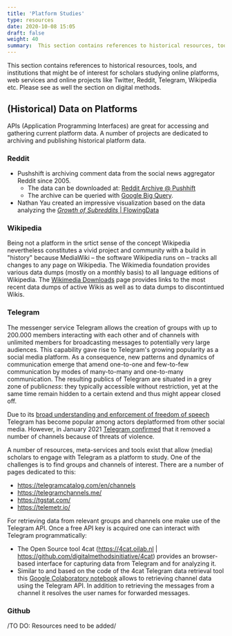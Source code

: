 ```yaml
---
title: 'Platform Studies'
type: resources
date: 2020-10-08 15:05
draft: false
weight: 40
summary:  This section contains references to historical resources, tools, and institutions that might be of interest for scholars studying online platforms, web services and online projects like Twitter, Reddit, Telegram, Wikipedia etc.
---
```


This section contains references to historical resources, tools, and institutions that might be of interest for scholars studying online platforms, web services and online projects like Twitter, Reddit, Telegram, Wikipedia etc. Please see as well the section on digital methods. 


## (Historical) Data on Platforms

APIs (Application Programming Interfaces) are great for accessing and gathering current platform data. A number of projects are dedicated to archiving and publishing historical platform data. 


### Reddit

- Pushshift is archiving comment data from the social news aggregator Reddit since 2005. 
	- The data can be downloaded at: [Reddit Archive @ Pushhift](http://files.pushshift.io/reddit/comments/)
	- The archive can be queried with [Google Big Query](https://bigquery.cloud.google.com/dataset/fh-bigquery:reddit_comments?pli=1).
- Nathan Yau created an impressive visualization based on the data analyzing the [*Growth of Subreddits* \| FlowingData](https://flowingdata.com/2018/10/30/subreddit-comments/)


### Wikipedia

Being not a platform in the srtict sense of the concept Wikipedia nevertheless constitutes a vivid project and community with a build in "history" because MediaWiki – the software Wikipedia runs on – tracks all changes to any page on Wikipedia. The Wikimedia foundation provides various data dumps (mostly on a monthly basis) to all language editions of Wikipedia. The [Wikimedia Downloads](https://dumps.wikimedia.org/) page provides links to the most recent data dumps of active Wikis as well as to data dumps to discontintued Wikis.

### Telegram

The messenger service Telegram allows the creation of groups with up to 200.000 members interacting with each other and of channels with unlimited members for broadcasting messages to potentially very large audiences. This capability gave rise to Telegram's growing popularity as a social media platform. As a consequence, new patterns and dynamics of communication emerge that amend one-to-one and few-to-few communication by modes of many-to-many and one-to-many communication. The resulting publics of Telegram are situated in a grey zone of public*ness*: they typically accessible without restriction, yet at the same time remain hidden to a certain extend and thus might appear closed off. 

Due to its [broad understanding and enforcement of freedom of speech](https://telegram.org/faq#q-wait-0-o-do-you-process-take-down-requests-from-third-parties) Telegram has become popular among actors deplatformed from other social media. However, in January 2021 [Telegram confirmed](https://techcrunch.com/2021/01/13/telegram-channels-banned-violent-threats-capitol/) that it removed a number of channels because of threats of violence. 

A number of resources, meta-services and tools exist that allow (media) scholars to engage with Telegram as a platform to study. One of the challenges is to find groups and channels of interest. There are a number of pages dedicated to this:
- https://telegramcatalog.com/en/channels
- https://telegramchannels.me/
- https://tgstat.com/
- https://telemetr.io/

For retrieving data from relevant groups and channels one make use of the Telegram API. Once a free API key is acquired one can interact with Telegram programmatically:
- The Open Source tool 4cat (https://4cat.oilab.nl | https://github.com/digitalmethodsinitiative/4cat) provides an browser-based interface for capturing data from Telegram and for analyzing it. 
- Similar to and based on the code of the 4cat Telegram data retrieval tool this [Google Colaboratory notebook](https://colab.research.google.com/drive/1yujclW3HJPa1muxT-6GTCmFuV0E5W4Ch?usp=sharing) allows to retrieving channel data using the Telegram API. In addition to retrieving the messages from a channel it resolves the user names for forwarded messages. 

### Github

/TO DO: Resources need to be added/